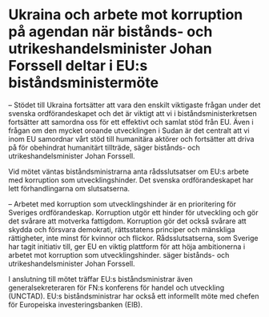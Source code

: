 # Ukraina och arbete mot korruption på agendan när bistånds- och utrikeshandelsminister Johan Forssell deltar i EU:s biståndsministermöte

– Stödet till Ukraina fortsätter att vara den enskilt viktigaste frågan under det svenska ordförandeskapet och det är viktigt att vi i biståndsministerkretsen fortsätter att samordna oss för ett effektivt och samlat stöd från EU. Även i frågan om den mycket oroande utvecklingen i Sudan är det centralt att vi inom EU samordnar vårt stöd till humanitära aktörer och fortsätter att driva på för obehindrat humanitärt tillträde, säger bistånds- och utrikeshandelsminister Johan Forssell.

Vid mötet väntas biståndsministrarna anta rådsslutsatser om EU:s arbete med korruption som utvecklingshinder. Det svenska ordförandeskapet har lett förhandlingarna om slutsatserna.

– Arbetet med korruption som utvecklingshinder är en prioritering för Sveriges ordförandeskap. Korruption utgör ett hinder för utveckling och gör det svårare att motverka fattigdom. Korruption gör det också svårare att skydda och försvara demokrati, rättsstatens principer och mänskliga rättigheter, inte minst för kvinnor och flickor. Rådsslutsatserna, som Sverige har tagit initiativ till, ger EU en viktig plattform för att höja ambitionerna i arbetet mot korruption som utvecklingshinder. säger bistånds- och utrikeshandelsminister Johan Forssell.

I anslutning till mötet träffar EU:s biståndsministrar även generalsekreteraren för FN:s konferens för handel och utveckling (UNCTAD). EU:s biståndsministrar har också ett informellt möte med chefen för Europeiska investeringsbanken (EIB).
